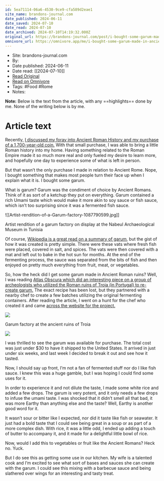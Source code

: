 ```yaml
---
id: 5ea71114-06a6-4530-9ce9-cfa589d2eae1
site_name: brandons-journal.com
date_published: 2024-06-11
date_saved: 2024-07-10
date_read: 2024-07-10
date_archived: 2024-07-10T14:19:32.000Z
original_url: https://brandons-journal.com/post/i-bought-some-garum-made-in-ancient-roman-ruins/
omnivore_url: https://omnivore.app/me/i-bought-some-garum-made-in-ancient-roman-ruins-brandon-s-journa-19058c12cd2
---
```


 - Site: brandons-journal.com
 - By: 
 - Date published: 2024-06-11
 - Date read: [[2024-07-10]]
 - [Read Original](https://brandons-journal.com/post/i-bought-some-garum-made-in-ancient-roman-ruins/)
 - [Read on Omnivore](https://omnivore.app/me/i-bought-some-garum-made-in-ancient-roman-ruins-brandon-s-journa-19058c12cd2)
 - Tags:  #Food  #Rome 
 - Notes: 

**Note:** Below is the text from the article, with any ==highlights== done by me. None of the writing below is by me.

# Article text
Recently, [I discussed my foray into Ancient Roman History and my purchase of a 1,700-year-old coin.](https://brandons-journal.com/post/my-first-ancient-coin/) With that small purchase, I was able to bring a little Roman history into my home. Having something related to the Roman Empire made it so much more real and only fueled my desire to learn more, and hopefully one day to experience some of what is left in person.

But that wasn’t the only purchase I made in relation to Ancient Rome. Nope, I bought something that makes most people turn their face up when I explain what it is. I bought some garum.

What is garum? Garum was the condiment of choice by Ancient Romans. Think of it as sort of a ketchup they put on everything. Garum contained a rich Umami taste which would make it more akin to soy sauce or fish sauce, which isn’t too surprising since it was a fermented fish sauce.

![[Artist-rendition-of-a-Garum-factory-1087790599.jpg]]

Artist rendition of a garum factory on display at the Nabeul Archaeological Museum in Tunisia

Of course, [Wikipedia is a great read on a summary of garum](https://en.wikipedia.org/wiki/Garum), but the gist of how it was created is pretty simple. There were these vats where fresh fish were placed, covered in salt, and spices. The vats were then covered with a mat and left out to bake in the hot sun for months. At the end of the fermenting process, the sauce was separated from the bits of fish and then enjoyed on pretty much everything from fruit, meat, or vegetables.

So, how the heck did I get some garum made in Ancient Roman ruins? Well, I was reading [Atlas Obscura which did an interesting piece on a group of archeologists who utilized the Roman ruins of Troia (in Portugal) to re-create garum.](https://www.atlasobscura.com/articles/garum-fish-sauce) The exact recipe has been lost, but they partnered with a nearby chef to create a few batches utilizing the original fermenting containers. After reading the article, I went on a hunt for the chef who created it and came [across the website for the project.](https://www.canthecan.net/en/selo-de-mar/garum/)

[![](https://proxy-prod.omnivore-image-cache.app/600x417,s5K9zOFqIAYr2ZKar6gsSUqZ4C8WUynA0Cf8GXxmIqyY/https://brandons-journal.com/wp-content/uploads/2024/06/IMG_6978-600x417.jpeg)](https://brandons-journal.com/wp-content/uploads/2024/06/IMG%5F6978.jpeg) 

 Garum factory at the ancient ruins of Troia

[![](https://proxy-prod.omnivore-image-cache.app/600x400,sbatJX3r7PFiA7DyAQBv8mbQU3yGsVqpYgp1gplu4lxE/https://brandons-journal.com/wp-content/uploads/2024/06/IMG_6977-600x400.jpeg)](https://brandons-journal.com/wp-content/uploads/2024/06/IMG%5F6977-scaled.jpeg) 

I was thrilled to see the garum was available for purchase. The total cost was just under $30 to have it shipped to the United States. It arrived in just under six weeks, and last week I decided to break it out and see how it tasted.

Now, I should say up front, I’m not a fan of fermented stuff nor do I like fish sauce. I knew this was a huge gamble, but I was hoping I could find some uses for it.

In order to experience it and not dilute the taste, I made some white rice and added a few drops. The garum is very potent, and it only needs a few drops to infuse the umami taste. I was shocked that it didn’t smell all that bad, it was more Earthy than anything else and the taste? Well, Earthy is another good word for it.

It wasn’t sour or bitter like I expected, nor did it taste like fish or seawater. It just had a bold taste that I could see being great in a soup or as part of a more complex dish. With rice, it was a little odd, I ended up adding a touch of butter to accompany it, and it made for a delightful little bowl of rice.

Now, would I add this to vegetables or fruit like the Ancient Romans? Heck no. Yuck.

But I do see this as getting some use in our kitchen. My wife is a talented cook and I’m excited to see what sort of bases and sauces she can create with the garum. I could see this mixing with a barbecue sauce and being slathered over wings for an interesting and tasty treat.

